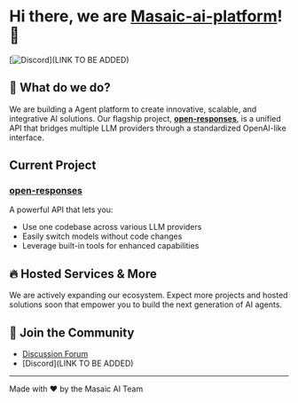 # Hi there, we are [Masaic-ai-platform](https://github.com/masaic-ai-platform)! 🚀

[![Discord](https://img.shields.io/discord/123456789012345678?color=7289DA&label=Discord&logo=discord&logoColor=white)](LINK TO BE ADDED)

## 🌟 What do we do?

We are building a Agent platform to create innovative, scalable, and integrative AI solutions. Our flagship project, **[open-responses](https://github.com/masaic-ai-platform/open-responses)**, is a unified API that bridges multiple LLM providers through a standardized OpenAI-like interface.

## Current Project

### [open-responses](https://github.com/masaic-ai-platform/open-responses)
A powerful API that lets you:
- Use one codebase across various LLM providers
- Easily switch models without code changes
- Leverage built-in tools for enhanced capabilities

## 🔥 Hosted Services & More

We are actively expanding our ecosystem. Expect more projects and hosted solutions soon that empower you to build the next generation of AI agents.

## 💬 Join the Community
- [Discussion Forum](https://github.com/orgs/masaic-ai-platform/discussions)
- [Discord](LINK TO BE ADDED)

---

Made with ❤️ by the Masaic AI Team
